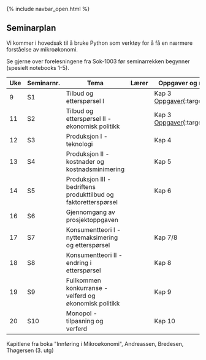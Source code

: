 {% include navbar_open.html %}
## Seminarplan   

Vi kommer i hovedsak til å bruke Python som verktøy for å få en nærmere forståelse av mikroøkonomi.   

Se gjerne over forelesningene fra Sok-1003 før seminarrekken begynner (spesielt notebooks 1-5).   

|Uke| Seminarnr. <img width=100/>   | Tema  <img width=350/>     | Lærer <img width=100/>  | Oppgaver og ressurser <img width=200/>  |
|----|------------|----------------------------------------------------------------|-----------|--------------------------------------|
| 9| S1  | Tilbud og etterspørsel I          |       |Kap 3 [Oppgaver](seminarer/seminar_1.md){:target="blank"} |
| 11|S2    | Tilbud og etterspørsel II - økonomisk politikk         |       | Kap 3 [Oppgaver](seminarer/seminar_2.md){:target="blank"}  |
| 12|S3    | Produksjon I - teknologi        |       |Kap 4   | [Oppgaver][seminarer/seminar_3.md){:target="blank"}
| 13|S4    | Produksjon II - kostnader og kostnadsminimering     |  |Kap 5   |
| 14| S5| Produksjon III - bedriftens produkttilbud og faktoretterspørsel |      |Kap 6  |
| 16|  S6| Gjennomgang av prosjektoppgaven |    |    |
| 17| S7  | Konsumentteori I - nyttemaksimering og etterspørsel   |  |Kap 7/8  |
| 18| S8  | Konsumentteori II - endring i etterspørsel    |  |Kap 8    |
| 19| S9 | Fullkommen konkurranse - velferd og økonomisk politikk     |  |Kap 9   |
| 20| S10 | Monopol - tilpasning og verferd     |  |Kap 10   |

Kapitlene fra boka "Innføring i Mikroøkonomi", Andreassen, Bredesen, Thøgersen (3. utg)

